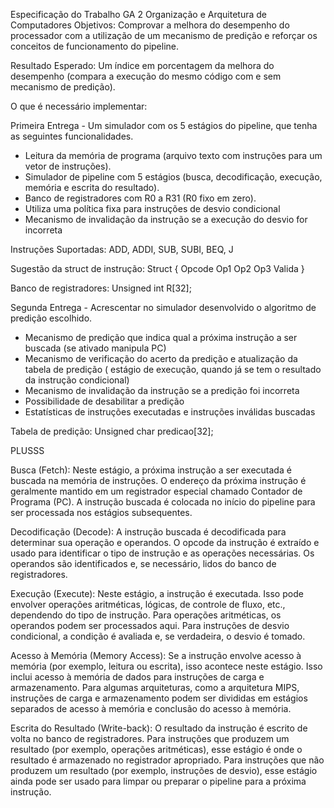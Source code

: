 Especificação do Trabalho  GA 2
Organização e Arquitetura de Computadores
Objetivos:  Comprovar a melhora do desempenho do processador com a utilização de um mecanismo de predição e reforçar os conceitos de funcionamento do pipeline.

Resultado Esperado:  Um índice em porcentagem da melhora do desempenho (compara a execução do mesmo código com e sem mecanismo de predição).

O que é necessário implementar:

Primeira Entrega - Um simulador com os 5 estágios do pipeline, que tenha as seguintes funcionalidades.
- Leitura da memória de programa (arquivo texto com instruções para um vetor de instruções).
- Simulador de pipeline com 5 estágios (busca, decodificação, execução, memória e escrita do resultado).
- Banco de registradores com R0 a R31 (R0 fixo em zero).
- Utiliza uma política fixa para instruções de desvio condicional
- Mecanismo de invalidação da instrução se a execução do desvio for incorreta

Instruções Suportadas:
ADD, ADDI, SUB, SUBI, BEQ, J

Sugestão da struct de instrução:
Struct {
	Opcode
	Op1
	Op2
	Op3
	Valida
}

Banco de registradores:
Unsigned int R[32];


Segunda Entrega - Acrescentar no simulador desenvolvido o algoritmo de predição escolhido.
- Mecanismo de predição que indica qual a próxima instrução a ser buscada (se ativado manipula PC)
- Mecanismo de verificação do acerto da predição e  atualização da tabela de predição ( estágio de execução, quando já  se tem o resultado da instrução condicional)
- Mecanismo de invalidação da instrução se a predição foi incorreta
- Possibilidade de desabilitar a predição
- Estatísticas de  instruções executadas e   instruções inválidas buscadas


Tabela de predição:
Unsigned char  predicao[32];



PLUSSS

Busca (Fetch):
Neste estágio, a próxima instrução a ser executada é buscada na memória de instruções.
O endereço da próxima instrução é geralmente mantido em um registrador especial chamado Contador de Programa (PC).
A instrução buscada é colocada no início do pipeline para ser processada nos estágios subsequentes.

Decodificação (Decode):
A instrução buscada é decodificada para determinar sua operação e operandos.
O opcode da instrução é extraído e usado para identificar o tipo de instrução e as operações necessárias.
Os operandos são identificados e, se necessário, lidos do banco de registradores.

Execução (Execute):
Neste estágio, a instrução é executada.
Isso pode envolver operações aritméticas, lógicas, de controle de fluxo, etc., dependendo do tipo de instrução.
Para operações aritméticas, os operandos podem ser processados aqui.
Para instruções de desvio condicional, a condição é avaliada e, se verdadeira, o desvio é tomado.

Acesso à Memória (Memory Access):
Se a instrução envolve acesso à memória (por exemplo, leitura ou escrita), isso acontece neste estágio.
Isso inclui acesso à memória de dados para instruções de carga e armazenamento.
Para algumas arquiteturas, como a arquitetura MIPS, instruções de carga e armazenamento podem ser divididas em estágios separados de acesso à memória e conclusão do acesso à memória.

Escrita do Resultado (Write-back):
O resultado da instrução é escrito de volta no banco de registradores.
Para instruções que produzem um resultado (por exemplo, operações aritméticas), esse estágio é onde o resultado é armazenado no registrador apropriado.
Para instruções que não produzem um resultado (por exemplo, instruções de desvio), esse estágio ainda pode ser usado para limpar ou preparar o pipeline para a próxima instrução.